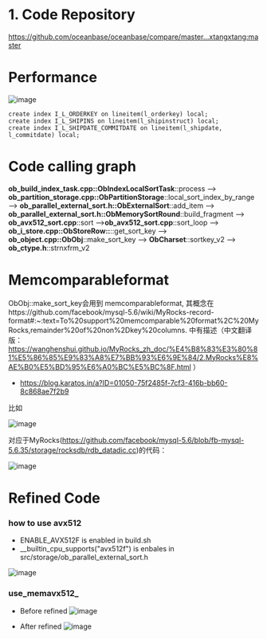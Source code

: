 # 1. Code Repository

https://github.com/oceanbase/oceanbase/compare/master...xtangxtang:master

# Performance

![image](https://user-images.githubusercontent.com/3771594/163766722-5a322b46-b1c9-40fa-8e74-72c27a3483e3.png)


    create index I_L_ORDERKEY on lineitem(l_orderkey) local;
    create index I_L_SHIPINS on lineitem(l_shipinstruct) local;
    create index I_L_SHIPDATE_COMMITDATE on lineitem(l_shipdate, l_commitdate) local;
    
    
# Code calling graph
**ob_build_index_task.cpp::ObIndexLocalSortTask**::process --> **ob_partition_storage.cpp::ObPartitionStorage**::local_sort_index_by_range --> **ob_parallel_external_sort.h::ObExternalSort**::add_item --> **ob_parallel_external_sort.h::ObMemorySortRound**::build_fragment  --> **ob_avx512_sort.cpp**::sort -->**ob_avx512_sort.cpp**::sort_loop --> **ob_i_store.cpp::ObStoreRow::**::get_sort_key --> **ob_object.cpp::ObObj**::make_sort_key --> **ObCharset**::sortkey_v2 --> **ob_ctype.h**::strnxfrm_v2


# Memcomparableformat

ObObj::make_sort_key会用到 memcomparableformat, 其概念在https://github.com/facebook/mysql-5.6/wiki/MyRocks-record-format#:~:text=To%20support%20memcomparable%20format%2C%20MyRocks,remainder%20of%20non%2Dkey%20columns. 中有描述（中文翻译版：https://wanghenshui.github.io/MyRocks_zh_doc/%E4%B8%83%E3%80%81%E5%86%85%E9%83%A8%E7%BB%93%E6%9E%84/2.MyRocks%E8%AE%B0%E5%BD%95%E6%A0%BC%E5%BC%8F.html ）

* https://blog.karatos.in/a?ID=01050-75f2485f-7cf3-416b-bb60-8c868ae7f2b9

比如

![image](https://user-images.githubusercontent.com/3771594/162111330-534ff8ea-bb5b-4092-bae5-9f5a0289862e.png)

对应于MyRocks(https://github.com/facebook/mysql-5.6/blob/fb-mysql-5.6.35/storage/rocksdb/rdb_datadic.cc)的代码：

![image](https://user-images.githubusercontent.com/3771594/162111561-f7adb9f0-d32f-4e99-9119-194ccdd065d0.png)


# Refined Code
### how to use avx512

* ENABLE_AVX512F is enabled in build.sh
* __builtin_cpu_supports("avx512f") is enbales in src/storage/ob_parallel_external_sort.h

![image](https://user-images.githubusercontent.com/3771594/162872922-4132b618-5589-4a99-888b-49db3ba44d27.png)


### use_memavx512_

* Before refined
![image](https://user-images.githubusercontent.com/3771594/161369531-1da69158-5f44-4be8-ab50-5fa0141d1f6a.png)

* After refined
![image](https://user-images.githubusercontent.com/3771594/162873248-609ed44c-ce58-42d6-9cdb-37f78f5f4080.png)




